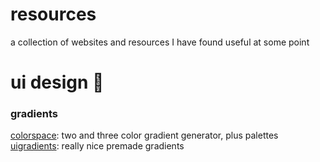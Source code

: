 # resources
a collection of websites and resources I have found useful at some point

# ui design 🐳
### gradients
[colorspace](https://mycolor.space/): two and three color gradient generator, plus palettes
[uigradients](https://uigradients.com/): really nice premade gradients
